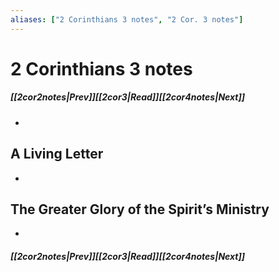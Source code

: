 ```yaml
---
aliases: ["2 Corinthians 3 notes", "2 Cor. 3 notes"]
---
```

# 2 Corinthians 3 notes
##### <span class=arrow-left></span>[[2cor2notes|Prev]]<span class=navigation-separator></span>[[2cor3|Read]]<span class=navigation-separator></span>[[2cor4notes|Next]]<span class=arrow-right></span>
- 
## A Living Letter
- 
## The Greater Glory of the Spirit’s Ministry
- 
##### <span class=arrow-left></span>[[2cor2notes|Prev]]<span class=navigation-separator></span>[[2cor3|Read]]<span class=navigation-separator></span>[[2cor4notes|Next]]<span class=arrow-right></span>